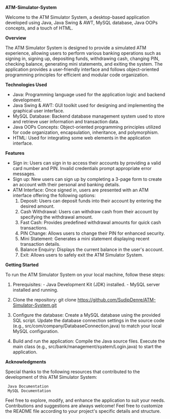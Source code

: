 **ATM-Simulator-System**

   Welcome to the ATM Simulator System, a desktop-based application developed using Java, Java Swing & AWT, MySQL database, Java OOPs concepts, and a touch of HTML.

 **Overview**
 
   The ATM Simulator System is designed to provide a simulated ATM experience, allowing users to perform various banking operations such as signing in, signing up, depositing funds, withdrawing cash, changing PIN, checking balance, generating mini statements, and exiting the system. The application provides a user-friendly interface and follows object-oriented programming principles for efficient and modular code organization.

 **Technologies Used**
 
  - Java: Programming language used for the application logic and backend development.
  - Java Swing & AWT: GUI toolkit used for designing and implementing the graphical user interface.
  - MySQL Database: Backend database management system used to store and retrieve user information and transaction data.
  - Java OOPs Concepts: Object-oriented programming principles utilized for code organization, encapsulation, inheritance, and polymorphism.
  - HTML: Used for integrating some web elements in the application interface.

 **Features**
 
  - Sign in: Users can sign in to access their accounts by providing a valid card number and PIN. Invalid credentials prompt appropriate error messages.
  - Sign up: New users can sign up by completing a 3-page form to create an account with their personal and banking details.
  - ATM Interface: Once signed in, users are presented with an ATM interface offering the following options:
    1. Deposit: Users can deposit funds into their account by entering the desired amount.
    2. Cash Withdrawal: Users can withdraw cash from their account by specifying the withdrawal amount.
    3. Fast Cash: Provides predefined withdrawal amounts for quick cash transactions.
    4. PIN Change: Allows users to change their PIN for enhanced security.
    5. Mini Statement: Generates a mini statement displaying recent transaction details.
    6. Balance Enquiry: Displays the current balance in the user's account.
    7. Exit: Allows users to safely exit the ATM Simulator System.

**Getting Started**

  To run the ATM Simulator System on your local machine, follow these steps:

  1. Prerequisites:
    - Java Development Kit (JDK) installed.
    - MySQL server installed and running.

  2. Clone the repository:
     git clone https://github.com/SudipDenre/ATM-Simulator-System.git

  3. Configure the database:
     Create a MySQL database using the provided SQL script.
     Update the database connection settings in the source code (e.g., src/com/company/DatabaseConnection.java) to match your local MySQL configuration.

  4. Build and run the application:
     Compile the Java source files.
     Execute the main class (e.g., src/bank/management/syatem/Login.java) to start the application.

**Acknowledgments**

  Special thanks to the following resources that contributed to the development of this ATM Simulator System:

     Java Documentation
     MySQL Documentation
     
Feel free to explore, modify, and enhance the application to suit your needs. Contributions and suggestions are always welcome!
Feel free to customize the README file according to your project's specific details and structure.
